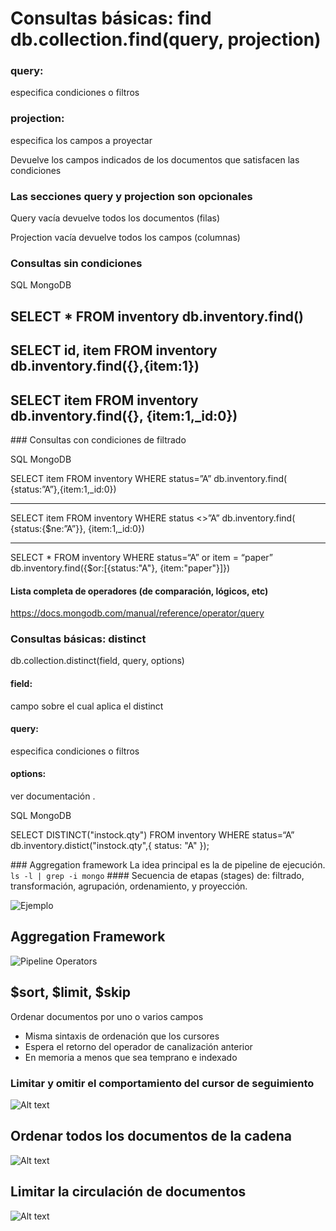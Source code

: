 # Consultas básicas: find db.collection.find(query, projection)

### query: 
especifica condiciones o filtros 
### projection: 
especifica los campos a proyectar

Devuelve los campos indicados de los documentos que
satisfacen las condiciones

### Las secciones query y projection son opcionales

Query vacía devuelve todos los documentos (filas) 

Projection vacía devuelve todos los campos (columnas)


### Consultas sin condiciones

SQL                                     MongoDB

SELECT *
FROM inventory                       db.inventory.find()
---------------------------------------------------------------------------
SELECT id,
       item
FROM inventory                      db.inventory.find({},{item:1})
----------------------------------------------------------------------------
SELECT item
FROM inventory                       db.inventory.find({}, {item:1,_id:0})
-----------------------------------------------------------------------------


### Consultas con condiciones de filtrado

SQL                            MongoDB

SELECT item
FROM inventory
WHERE status=”A”              db.inventory.find( {status:”A”},{item:1,_id:0})

---------------------------------------------------------------------------
SELECT item
FROM inventory
WHERE status <>”A”             db.inventory.find( {status:{$ne:”A”}}, {item:1,_id:0})

------------------------------------------------------------------------------------------
SELECT *
FROM inventory
WHERE status=“A” or
      item = “paper”            db.inventory.find({$or:[{status:"A"}, {item:"paper"}]})


#### Lista completa de operadores (de comparación, lógicos, etc)
<https://docs.mongodb.com/manual/reference/operator/query>



### Consultas básicas: distinct 

db.collection.distinct(field, query, options)

#### field: 
campo sobre el cual aplica el distinct 
#### query:
especifica condiciones o filtros 
#### options:
ver documentación
.


SQL                                MongoDB

SELECT
DISTINCT("instock.qty")
FROM inventory
WHERE status=“A”                   db.inventory.distict("instock.qty",{ status: "A" });


### Aggregation framework
La idea principal es la de pipeline de ejecución.
``
ls -l | grep -i mongo
``
#### Secuencia de etapas (stages) de: 
filtrado, transformación, agrupación, ordenamiento,
y proyección.

![Ejemplo](<Captura de pantalla 2024-06-24 a las 19.39.06.png>)


## Aggregation Framework

![Pipeline Operators](<Captura de pantalla 2024-06-24 a las 19.40.58.png>)


## $sort, $limit, $skip
Ordenar documentos por uno o varios campos

- Misma sintaxis de ordenación que los cursores
- Espera el retorno del operador de canalización anterior 
- En memoria a menos que sea temprano e indexado

### Limitar y omitir el comportamiento del cursor de seguimiento

![Alt text](<Captura de pantalla 2024-06-24 a las 19.47.13.png>)

## Ordenar todos los documentos de la cadena


![Alt text](<Captura de pantalla 2024-06-24 a las 19.48.28.png>)

## Limitar la circulación de documentos

![Alt text](<Captura de pantalla 2024-06-24 a las 19.49.51.png>)